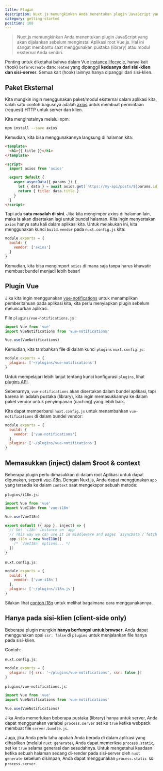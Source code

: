 ```yaml
---
title: Plugin
description: Nuxt.js memungkinkan Anda menentukan plugin JavaScript yang akan dijalankan sebelum menginstal Aplikasi root Vue.js. Hal ini sangat membantu saat menggunakan pustaka (library) atau modul eksternal Anda sendiri.
category: getting-started
position: 108
---
```


> Nuxt.js memungkinkan Anda menentukan plugin JavaScript yang akan dijalankan sebelum menginstal Aplikasi root Vue.js. Hal ini sangat membantu saat menggunakan pustaka (library) atau modul eksternal Anda sendiri.

<div class="Alert">

Penting untuk diketahui bahwa dalam Vue [instance lifecycle](https://vuejs.org/v2/guide/instance.html#Lifecycle-Diagram), hanya kait (hook) `beforeCreate` dan`created` yang dipanggil **keduanya dari sisi-klien dan sisi-server**. Semua kait (hook) lainnya hanya dipanggil dari sisi-klien.

</div>

## Paket Eksternal

Kita mungkin ingin menggunakan paket/modul eksternal dalam aplikasi kita, salah satu contoh bagusnya adalah [axios](https://github.com/mzabriskie/axios) untuk membuat permintaan (request) HTTP untuk server dan klien.

Kita menginstalnya melalui npm:

```bash
npm install --save axios
```

Kemudian, kita bisa menggunakannya langsung di halaman kita:

```html
<template>
  <h1>{{ title }}</h1>
</template>

<script>
  import axios from 'axios'

  export default {
    async asyncData({ params }) {
      let { data } = await axios.get(`https://my-api/posts/${params.id}`)
      return { title: data.title }
    }
  }
</script>
```

Tapi ada **satu masalah di sini**. Jika kita mengimpor axios di halaman lain, maka ia akan disertakan lagi untuk bundel halaman. Kita ingin menyertakan `axios` hanya satu kali dalam aplikasi kita. Untuk melakukan ini, kita menggunakan kunci `build.vendor` pada `nuxt.config.js` kita:

```js
module.exports = {
  build: {
    vendor: ['axios']
  }
}
```

Kemudian, kita bisa mengimport `axios` di mana saja tanpa harus khawatir membuat bundel menjadi lebih besar!

## Plugin Vue

Jika kita ingin menggunakan [vue-notifications](https://github.com/se-panfilov/vue-notifications) untuk menampilkan pemberitahuan pada aplikasi kita, kita perlu menyiapkan plugin sebelum meluncurkan aplikasi.

File `plugins/vue-notifications.js` :

```js
import Vue from 'vue'
import VueNotifications from 'vue-notifications'

Vue.use(VueNotifications)
```

Kemudian, kita tambahkan file di dalam kunci `plugins` `nuxt.config.js`:

```js
module.exports = {
  plugins: ['~/plugins/vue-notifications']
}
```

Untuk mempelajari lebih lanjut tentang kunci konfigurasi `plugins`, lihat [plugins API](/api/configuration-plugins).

Sebenarnya, `vue-notifications` akan disertakan dalam bundel aplikasi, tapi karena ini adalah pustaka (library), kita ingin memasukkannya ke dalam paket vendor untuk penyimpanan (caching) yang lebih baik.

Kita dapat memperbarui `nuxt.config.js` untuk menambahkan `vue-notifications` di dalam bundel vendor:

```js
module.exports = {
  build: {
    vendor: ['vue-notifications']
  },
  plugins: ['~/plugins/vue-notifications']
}
```

## Memasukkan (inject) dalam \$root & context

Beberapa plugin perlu dimasukkan di dalam root Aplikasi untuk dapat digunakan, seperti [vue-i18n](https://github.com/kazupon/vue-i18n). Dengan Nuxt.js, Anda dapat menggunakan `app` yang tersedia ke dalam `context` saat mengekspor sebuah metode:

`plugins/i18n.js`:

```js
import Vue from 'vue'
import VueI18n from 'vue-i18n'

Vue.use(VueI18n)

export default ({ app }, inject) => {
  // Set `i18n` instance on `app`
  // This way we can use it in middleware and pages `asyncData`/`fetch`
  app.i18n = new VueI18n({
    /* `VueI18n` options... */
  })
}
```

`nuxt.config.js`:

```js
module.exports = {
  build: {
    vendor: ['vue-i18n']
  },
  plugins: ['~/plugins/i18n.js']
}
```

Silakan lihat [contoh i18n](/examples/i18n) untuk melihat bagaimana cara menggunakannya.

## Hanya pada sisi-klien (client-side only)

Beberapa plugin mungkin **hanya berfungsi untuk browser**, Anda dapat menggunakan opsi `ssr: false` di `plugins` untuk menjalankan file hanya pada sisi-klien.

Contoh:

`nuxt.config.js`:

```js
module.exports = {
  plugins: [{ src: '~/plugins/vue-notifications', ssr: false }]
}
```

`plugins/vue-notifications.js`:

```js
import Vue from 'vue'
import VueNotifications from 'vue-notifications'

Vue.use(VueNotifications)
```

Jika Anda memerlukan beberapa pustaka (library) hanya untuk server, Anda dapat menggunakan variabel `process.server` set ke `true` ketika webpack membuat file `server.bundle.js`.

Juga, jika Anda perlu tahu apakah Anda berada di dalam aplikasi yang dihasilkan (melalui `nuxt generate`), Anda dapat memeriksa `process.static`, set ke `true` selama generasi dan sesudahnya. Untuk mengetahui keadaan ketika sebuah halaman sedang di-render pada sisi-server oleh `nuxt generate` sebelum disimpan, Anda dapat menggunakan `process.static && process.server`.
